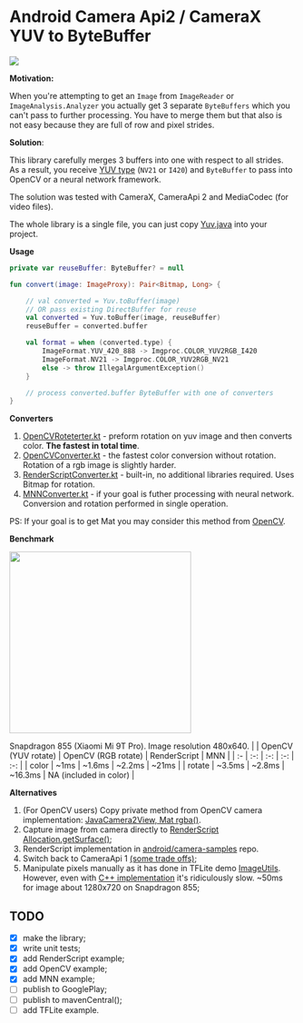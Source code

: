 # Android Camera Api2 / CameraX YUV to ByteBuffer

![](https://github.com/gordinmitya/yuv2buf/workflows/Android%20CI/badge.svg)

**Motivation:**

When you're attempting to get an `Image` from `ImageReader` or `ImageAnalysis.Analyzer` you actually get 3 separate `ByteBuffers` which you can't pass to further processing. You have to merge them but that also is not easy because they are full of row and pixel strides.

**Solution**:

This library carefully merges 3 buffers into one with respect to all strides. As a result, you receive [YUV type](https://user-images.githubusercontent.com/9286092/89119601-4f6f8100-d4b8-11ea-9a51-2765f7e513c2.jpg) (`NV21` or `I420`) and `ByteBuffer` to pass into OpenCV or a neural network framework.

The solution was tested with CameraX, CameraApi 2 and MediaCodec (for video files).

The whole library is a single file, you can just copy [Yuv.java](yuv2buf/src/main/java/ru/gordinmitya/yuv2buf/Yuv.java) into your project.

**Usage**

```kotlin
private var reuseBuffer: ByteBuffer? = null

fun convert(image: ImageProxy): Pair<Bitmap, Long> {

    // val converted = Yuv.toBuffer(image)
    // OR pass existing DirectBuffer for reuse
    val converted = Yuv.toBuffer(image, reuseBuffer)
    reuseBuffer = converted.buffer

    val format = when (converted.type) {
        ImageFormat.YUV_420_888 -> Imgproc.COLOR_YUV2RGB_I420
        ImageFormat.NV21 -> Imgproc.COLOR_YUV2RGB_NV21
        else -> throw IllegalArgumentException()
    }

    // process converted.buffer ByteBuffer with one of converters
}
```

**Converters** 

1. [OpenCVRoteterter.kt](app/src/main/java/ru/gordinmitya/yuv2buf_demo/OpenCVRoteterter.kt) - preform rotation on yuv image and then converts color. **The fastest in total time**.
2. [OpenCVConverter.kt](app/src/main/java/ru/gordinmitya/yuv2buf_demo/OpenCVConverter.kt) - the fastest color conversion without rotation. Rotation of a rgb image is slightly harder. 
3. [RenderScriptConverter.kt](app/src/main/java/ru/gordinmitya/yuv2buf_demo/RenderScriptConverter.kt)  - built-in, no additional libraries required. Uses Bitmap for rotation.
4. [MNNConverter.kt](app/src/main/java/ru/gordinmitya/yuv2buf_demo/MNNConverter.kt) - if your goal is futher processing with neural network. Conversion and rotation performed in single operation.

PS: If your goal is to get Mat you may consider this method from [OpenCV](https://github.com/opencv/opencv/blob/master/modules/java/generator/android-21/java/org/opencv/android/JavaCamera2View.java#L344).

**Benchmark**

<img width="320" src="https://user-images.githubusercontent.com/9286092/89957124-537d6a80-dc3f-11ea-99d5-0e22301db688.jpg" />

Snapdragon 855 (Xiaomi Mi 9T Pro). Image resolution 480x640.
|        | OpenCV (YUV rotate)  | OpenCV (RGB rotate) | RenderScript | MNN   | 
| :-     | :-:                  |       :-:           | :-:          | :-:   |
| color  | ~1ms                 | ~1.6ms              | ~2.2ms       | ~21ms |
| rotate | ~3.5ms               | ~2.8ms              | ~16.3ms      | NA (included in color)    |

**Alternatives**

1. (For OpenCV users) Copy private method from OpenCV camera implementation: [JavaCamera2View, Mat rgba()](https://github.com/opencv/opencv/blob/master/modules/java/generator/android-21/java/org/opencv/android/JavaCamera2View.java#L344).
2. Capture image from camera directly to [RenderScript Allocation.getSurface()](https://developer.android.com/reference/android/renderscript/Allocation#getSurface());
3. RenderScript implementation in [android/camera-samples](https://github.com/android/camera-samples/blob/3730442b49189f76a1083a98f3acf3f5f09222a3/CameraUtils/lib/src/main/java/com/example/android/camera/utils/YuvToRgbConverter.kt) repo.
4. Switch back to CameraApi 1 [(some trade offs)](https://github.com/tensorflow/tensorflow/issues/22620);
5. Manipulate pixels manually as it has done in TFLite demo [ImageUtils](https://github.com/tensorflow/tensorflow/blob/master/tensorflow/examples/android/src/org/tensorflow/demo/env/ImageUtils.java#L161).
    However, even with [C++ implementation](https://github.com/tensorflow/tensorflow/blob/master/tensorflow/examples/android/jni/yuv2rgb.cc#L61)
    it's ridiculously slow. ~50ms for image about 1280x720 on Snapdragon 855;


## TODO

- [x] make the library;
- [x] write unit tests;
- [x] add RenderScript example;
- [x] add OpenCV example;
- [x] add MNN example;
- [ ] publish to GooglePlay;
- [ ] publish to mavenCentral();
- [ ] add TFLite example.
